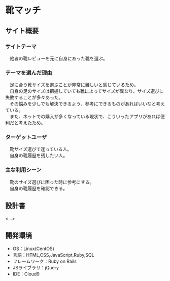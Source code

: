 # 靴マッチ

## サイト概要
### サイトテーマ
　他者の靴レビューを元に自身にあった靴を選ぶ。

### テーマを選んだ理由
　足に合う靴サイズを選ぶことが非常に難しいと感じているため。  
　自身の足のサイズは把握していても靴によってサイズが異なり、サイズ選びに失敗することが多々あった。  
　その悩みを少しでも解決できるよう、参考にできるものがあればいいなと考えている。  
　また、ネットでの購入が多くなっている現状で、こういったアプリがあれば便利だと考えたため。

### ターゲットユーザ
　靴サイズ選びで迷っている人。  
　自身の靴履歴を残したい人。

### 主な利用シーン
　靴のサイズ選びに困った時に参考にする。  
　自身の靴履歴を確認できる。

## 設計書
<...>

## 開発環境
- OS：Linux(CentOS)
- 言語：HTML,CSS,JavaScript,Ruby,SQL
- フレームワーク：Ruby on Rails
- JSライブラリ：jQuery
- IDE：Cloud9
